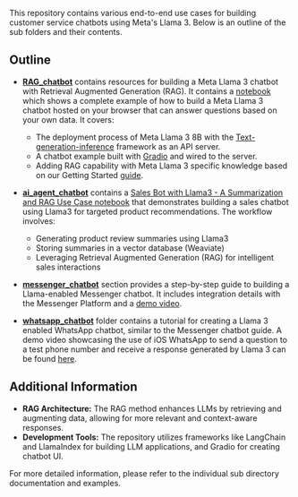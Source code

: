 This repository contains various end-to-end use cases for building customer service chatbots using Meta's Llama 3. Below is an outline of the sub folders and their contents.

## Outline

- **[RAG_chatbot](https://github.com/meta-llama/llama-cookbook/tree/main/end-to-end-use-cases/customerservice_chatbots/RAG_chatbot)**
  contains resources for building a Meta Llama 3 chatbot with Retrieval Augmented Generation (RAG). It contains a [notebook](https://github.com/meta-llama/llama-cookbook/blob/main/end-to-end-use-cases/customerservice_chatbots/RAG_chatbot/RAG_Chatbot_Example.ipynb) which shows a complete example of how to build a Meta Llama 3 chatbot hosted on your browser that can answer questions based on your own data. It covers:
    - The deployment process of Meta Llama 3 8B with the [Text-generation-inference](https://github.com/huggingface/text-generation-inference) framework as an API server.
    - A chatbot example built with [Gradio](https://github.com/gradio-app/gradio) and wired to the server.
    - Adding RAG capability with Meta Llama 3 specific knowledge based on our Getting Started [guide](https://ai.meta.com/llama/get-started/).

- **[ai_agent_chatbot](https://github.com/meta-llama/llama-cookbook/tree/main/end-to-end-use-cases/customerservice_chatbots/ai_agent_chatbot)** contains a 
  [Sales Bot with Llama3 - A Summarization and RAG Use Case notebook](https://github.com/meta-llama/llama-cookbook/blob/main/end-to-end-use-cases/customerservice_chatbots/ai_agent_chatbot/SalesBot.ipynb) that demonstrates building a sales chatbot using Llama3 for targeted product recommendations. The workflow involves:
    * Generating product review summaries using Llama3
    * Storing summaries in a vector database (Weaviate)
    * Leveraging Retrieval Augmented Generation (RAG) for intelligent sales interactions

- **[messenger_chatbot](https://github.com/meta-llama/llama-cookbook/tree/main/end-to-end-use-cases/customerservice_chatbots/messenger_chatbot)** section provides a step-by-step guide to building a Llama-enabled Messenger chatbot. It includes integration details with the Messenger Platform and a [demo video](https://drive.google.com/file/d/1B4ijFH4X3jEHZfkGdTPmdsgpUes_RNud/view).

- **[whatsapp_chatbot](https://github.com/Monireh2/llama-recipes/tree/main/end-to-end-use-cases/customerservice_chatbots/whatsapp_chatbot)** folder contains a tutorial for creating a Llama 3 enabled WhatsApp chatbot, similar to the Messenger chatbot guide. A demo video showcasing the use of iOS WhatsApp to send a question to a test phone number and receive a response generated by Llama 3 can be found [here](https://drive.google.com/file/d/1fZDaOsvyE1yrNGETV-e0SvL14BYeAI6R/view).

## Additional Information

- **RAG Architecture:** The RAG method enhances LLMs by retrieving and augmenting data, allowing for more relevant and context-aware responses.
- **Development Tools:** The repository utilizes frameworks like LangChain and LlamaIndex for building LLM applications, and Gradio for creating chatbot UI.

For more detailed information, please refer to the individual sub directory documentation and examples.
